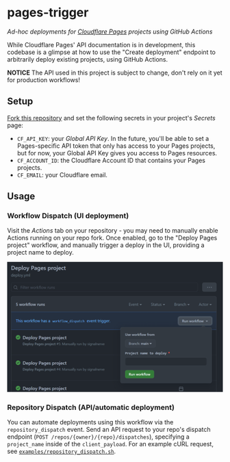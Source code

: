 # pages-trigger

_Ad-hoc deployments for [Cloudflare Pages](https://pages.dev) projects using GitHub Actions_

While Cloudflare Pages' API documentation is in development, this codebase is a glimpse at how to use the "Create deployment" endpoint to arbitrarily deploy existing projects, using GitHub Actions.

**NOTICE** The API used in this project is subject to change, don't rely on it yet for production workflows!

## Setup

[Fork this repository](https://github.com/signalnerve/pages-trigger/fork) and set the following secrets in your project's _Secrets_ page:

- `CF_API_KEY`: your _Global API Key_. In the future, you'll be able to set a Pages-specific API token that only has access to your Pages projects, but for now, your Global API Key gives you access to Pages resources.
- `CF_ACCOUNT_ID`: the Cloudflare Account ID that contains your Pages projects.
- `CF_EMAIL`: your Cloudflare email.

## Usage

### Workflow Dispatch (UI deployment)

Visit the _Actions_ tab on your repository - you may need to manually enable Actions running on your repo fork. Once enabled, go to the "Deploy Pages project" workflow, and manually trigger a deploy in the UI, providing a project name to deploy.

![UI Deployment](.github/deploy.png)

### Repository Dispatch (API/automatic deployment)

You can automate deployments using this workflow via the `repository_dispatch` event. Send an API request to your repo's dispatch endpoint (`POST /repos/{owner}/{repo}/dispatches`), specifying a `project_name` inside of the `client_payload`. For an example cURL request, see [`examples/repository_dispatch.sh`](https://github.com/signalnerve/pages-trigger/tree/main/examples/repository_dispatch.sh).
